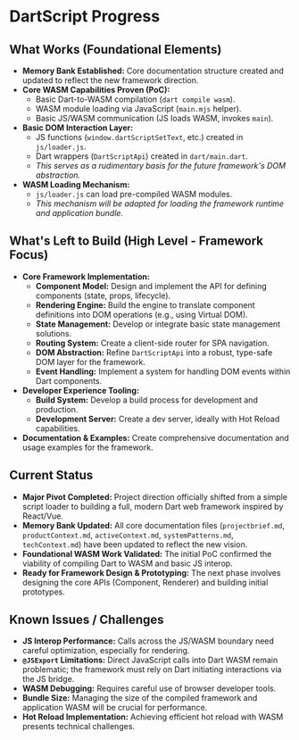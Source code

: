 # DartScript Progress

## What Works (Foundational Elements)

- **Memory Bank Established:** Core documentation structure created and updated
  to reflect the new framework direction.
- **Core WASM Capabilities Proven (PoC):**
  - Basic Dart-to-WASM compilation (`dart compile wasm`).
  - WASM module loading via JavaScript (`main.mjs` helper).
  - Basic JS/WASM communication (JS loads WASM, invokes `main`).
- **Basic DOM Interaction Layer:**
  - JS functions (`window.dartScriptSetText`, etc.) created in `js/loader.js`.
  - Dart wrappers (`DartScriptApi`) created in `dart/main.dart`.
  - _This serves as a rudimentary basis for the future framework's DOM
    abstraction._
- **WASM Loading Mechanism:**
  - `js/loader.js` can load pre-compiled WASM modules.
  - _This mechanism will be adapted for loading the framework runtime and
    application bundle._

## What's Left to Build (High Level - Framework Focus)

- **Core Framework Implementation:**
  - **Component Model:** Design and implement the API for defining components
    (state, props, lifecycle).
  - **Rendering Engine:** Build the engine to translate component definitions
    into DOM operations (e.g., using Virtual DOM).
  - **State Management:** Develop or integrate basic state management solutions.
  - **Routing System:** Create a client-side router for SPA navigation.
  - **DOM Abstraction:** Refine `DartScriptApi` into a robust, type-safe DOM
    layer for the framework.
  - **Event Handling:** Implement a system for handling DOM events within Dart
    components.
- **Developer Experience Tooling:**
  - **Build System:** Develop a build process for development and production.
  - **Development Server:** Create a dev server, ideally with Hot Reload
    capabilities.
- **Documentation & Examples:** Create comprehensive documentation and usage
  examples for the framework.

## Current Status

- **Major Pivot Completed:** Project direction officially shifted from a simple
  script loader to building a full, modern Dart web framework inspired by
  React/Vue.
- **Memory Bank Updated:** All core documentation files (`projectbrief.md`,
  `productContext.md`, `activeContext.md`, `systemPatterns.md`,
  `techContext.md`) have been updated to reflect the new vision.
- **Foundational WASM Work Validated:** The initial PoC confirmed the viability
  of compiling Dart to WASM and basic JS interop.
- **Ready for Framework Design & Prototyping:** The next phase involves
  designing the core APIs (Component, Renderer) and building initial prototypes.

## Known Issues / Challenges

- **JS Interop Performance:** Calls across the JS/WASM boundary need careful
  optimization, especially for rendering.
- **`@JSExport` Limitations:** Direct JavaScript calls into Dart WASM remain
  problematic; the framework must rely on Dart initiating interactions via the
  JS bridge.
- **WASM Debugging:** Requires careful use of browser developer tools.
- **Bundle Size:** Managing the size of the compiled framework and application
  WASM will be crucial for performance.
- **Hot Reload Implementation:** Achieving efficient hot reload with WASM
  presents technical challenges.
